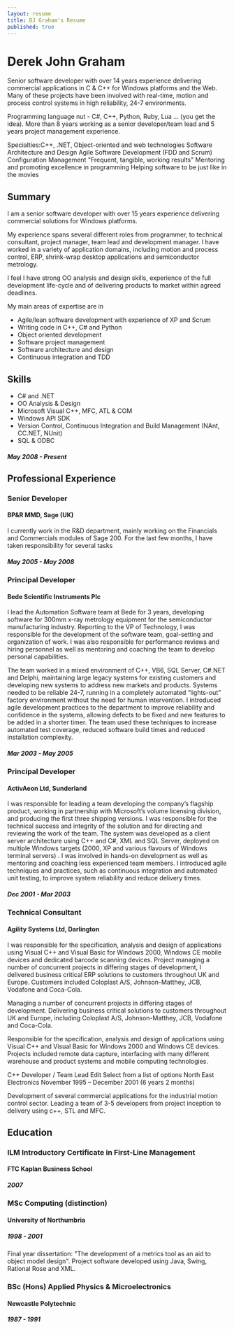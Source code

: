 ```yaml
---
layout: resume
title: DJ Graham's Resume
published: true
---
```

# Derek John Graham

Senior software developer with over 14 years experience delivering commercial applications in C & C++ for Windows platforms and the Web. Many of these projects have been involved with real-time, motion and process control systems in high reliability, 24-7 environments.

Programming language nut - C#, C++, Python, Ruby, Lua ... (you get the idea). More than 8 years working as a senior developer/team lead and 5 years project management experience.

Specialties:C++, .NET, Object-oriented and web technologies
Software Architecture and Design
Agile Software Development (FDD and Scrum)
Configuration Management
"Frequent, tangible, working results"
Mentoring and promoting excellence in programming
Helping software to be just like in the movies


## Summary
I  am  a  senior  software  developer  with  over  15  years  experience  delivering
commercial solutions for Windows platforms. 

My  experience  spans  several  different  roles  from  programmer,  to  technical
consultant, project manager, team lead and development manager. I have worked
in a variety of application domains, including motion and process control, ERP,
shrink-wrap desktop applications and semiconductor metrology. 

I  feel  I  have  strong  OO  analysis  and  design  skills,  experience  of  the  full
development  life-cycle  and  of  delivering  products  to  market  within  agreed
deadlines. 

My main areas of expertise are in 

* Agile/lean software development with experience of XP and Scrum
* Writing code in C++, C# and Python
* Object oriented development
* Software project management
* Software architecture and design
* Continuous integration and TDD

## Skills
* C# and .NET 
* OO Analysis & Design
* Microsoft Visual C++, MFC, ATL & COM
* Windows API SDK
* Version Control, Continuous Integration and Build Management (NAnt, CC.NET, NUnit)
* SQL & ODBC

##### May 2008 - Present
## Professional Experience
### Senior Developer
#### BP&R MMD, Sage (UK)

I currently work in the R&D department, mainly working on the Financials and
Commercials  modules  of  Sage  200.  For  the  last  few  months,  I  have  taken
responsibility for several tasks 

##### May 2005 - May 2008
### Principal Developer
#### Bede Scientific Instruments Plc

I lead the Automation Software team at Bede for 3 years, developing software for
300mm  x-ray  metrology  equipment  for  the  semiconductor  manufacturing
industry.  Reporting  to  the  VP  of  Technology,  I  was  responsible  for  the
development of the software team, goal-setting and organization of work. I was
also  responsible  for  performance  reviews  and  hiring  personnel  as  well  as
mentoring and coaching the team to develop personal capabilities. 

The team worked in a mixed environment of C++, VB6, SQL Server, C#.NET and
Delphi, maintaining large legacy systems for existing customers and developing
new systems to address new markets and products. Systems needed to be reliable
24-7,  running  in  a  completely  automated  “lights-out”  factory  environment
without  the  need  for  human  intervention.  I  introduced  agile  development
practices to the department to improve reliability and confidence in the systems,
allowing defects to be fixed and new features to be added in a shorter timer. The
team  used  these  techniques  to  increase  automated  test  coverage,  reduced
software build times and reduced installation complexity. 

##### Mar 2003 - May 2005
### Principal Developer
#### ActivAeon Ltd, Sunderland

I was responsible for leading a team developing the company’s flagship product,
working in partnership with Microsoft’s volume licensing division, and producing
the first three shipping versions. I was responsible for the technical success and
integrity of the solution and for directing and reviewing the work of the team.
The system was developed as a client server architecture using C++ and C#, XML
and SQL Server, deployed on multiple Windows targets (2000, XP and various
flavours of Windows terminal servers) . I was involved in hands-on development
as well as mentoring and coaching less experienced team members. I introduced 
agile techniques and practices, such as continuous integration and automated
unit testing, to improve system reliability and reduce delivery times.

##### Dec 2001 - Mar 2003
### Technical Consultant
#### Agility Systems Ltd, Darlington

I was responsible for the specification, analysis and design of applications using
Visual C++ and Visual Basic for Windows 2000, Windows CE mobile devices and
dedicated barcode scanning devices. Project managing a number of concurrent
projects  in  differing  stages  of  development,  I  delivered  business  critical  ERP
solutions to customers throughout UK and Europe. Customers included Coloplast
A/S, Johnson-Matthey, JCB, Vodafone and Coca-Cola. 

Managing a number of concurrent projects in differing stages of development. Delivering business critical solutions to customers throughout UK and Europe, including Coloplast A/S, Johnson-Matthey, JCB, Vodafone and Coca-Cola.

Responsible for the specification, analysis and design of applications using Visual C++ and Visual Basic for Windows 2000 and Windows CE devices. Projects included remote data capture, interfacing with many different warehouse and product systems and mobile computing technologies.

C++ Developer / Team Lead
Edit
Select from a list of options
North East Electronics
November 1995 – December 2001 (6 years 2 months)

Development of several commercial applications for the industrial motion control sector. Leading a team of 3-5 developers from project inception to delivery using c++, STL and MFC.

## Education
### ILM Introductory Certificate in First-Line Management
#### FTC Kaplan Business School
##### 2007

### MSc Computing (distinction)
#### University of Northumbria
##### 1998 - 2001
Final year dissertation: "The development of a metrics tool as an aid to object
model design". Project software developed using Java, Swing, Rational Rose and
XML. 

### BSc (Hons) Applied Physics & Microelectronics
#### Newcastle Polytechnic
##### 1987 - 1991
